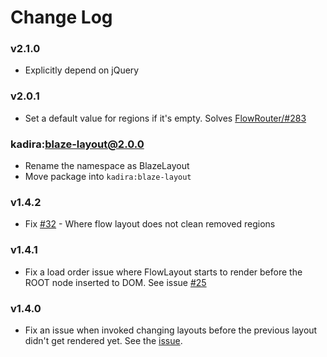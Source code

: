 # Change Log

### v2.1.0
* Explicitly depend on jQuery

### v2.0.1
* Set a default value for regions if it's empty. Solves [FlowRouter/#283](https://github.com/kadirahq/flow-router/issues/283)

### kadira:blaze-layout@2.0.0
* Rename the namespace as BlazeLayout
* Move package into `kadira:blaze-layout`

### v1.4.2

* Fix [#32](https://github.com/meteorhacks/flow-layout/issues/32) - Where flow layout does not clean removed regions

### v1.4.1

* Fix a load order issue where FlowLayout starts to render before the ROOT node inserted to DOM. See issue [#25](https://github.com/meteorhacks/flow-layout/issues/25)

### v1.4.0

* Fix an issue when invoked changing layouts before the previous layout didn't get rendered yet. See the [issue](https://github.com/meteorhacks/flow-router/issues/132#issuecomment-106950588).

